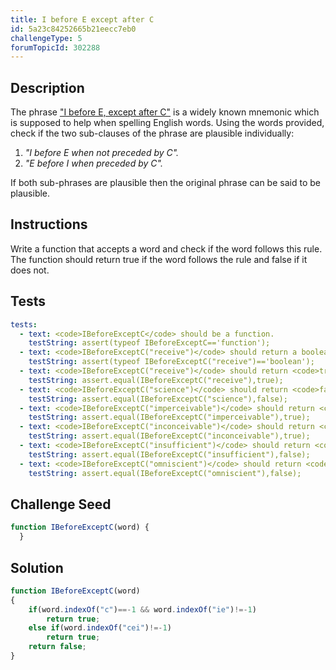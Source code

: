 ```yaml
---
title: I before E except after C
id: 5a23c84252665b21eecc7eb0
challengeType: 5
forumTopicId: 302288
---
```


## Description
<section id='description'>
The phrase   <a href="https://en.wikipedia.org/wiki/I before E except after C" target="_blank"> "I before E, except after C"</a> is a widely known mnemonic which is supposed to help when spelling English words.
Using the words provided, check if the two sub-clauses of the phrase are plausible individually:
<ol>
  <li>
    <i>"I before E when not preceded by C".</i>
  </li>
  <li>
    <i>"E before I when preceded by C".</i>
  </li>
</ol>
If both sub-phrases are plausible then the original phrase can be said to be plausible.
</section>

## Instructions
<section id='instructions'>
Write a function that accepts a word and check if the word follows this rule. The function should return true if the word follows the rule and false if it does not.
</section>

## Tests
<section id='tests'>

```yml
tests:
  - text: <code>IBeforeExceptC</code> should be a function.
    testString: assert(typeof IBeforeExceptC=='function');
  - text: <code>IBeforeExceptC("receive")</code> should return a boolean.
    testString: assert(typeof IBeforeExceptC("receive")=='boolean');
  - text: <code>IBeforeExceptC("receive")</code> should return <code>true</code>.
    testString: assert.equal(IBeforeExceptC("receive"),true);
  - text: <code>IBeforeExceptC("science")</code> should return <code>false</code>.
    testString: assert.equal(IBeforeExceptC("science"),false);
  - text: <code>IBeforeExceptC("imperceivable")</code> should return <code>true</code>.
    testString: assert.equal(IBeforeExceptC("imperceivable"),true);
  - text: <code>IBeforeExceptC("inconceivable")</code> should return <code>true</code>.
    testString: assert.equal(IBeforeExceptC("inconceivable"),true);
  - text: <code>IBeforeExceptC("insufficient")</code> should return <code>false</code>.
    testString: assert.equal(IBeforeExceptC("insufficient"),false);
  - text: <code>IBeforeExceptC("omniscient")</code> should return <code>false</code>.
    testString: assert.equal(IBeforeExceptC("omniscient"),false);

```

</section>

## Challenge Seed
<section id='challengeSeed'>

<div id='js-seed'>

```js
function IBeforeExceptC(word) {
  }
```

</div>



</section>

## Solution
<section id='solution'>


```js
function IBeforeExceptC(word)
{
	if(word.indexOf("c")==-1 && word.indexOf("ie")!=-1)
		return true;
	else if(word.indexOf("cei")!=-1)
		return true;
	return false;
}

```

</section>
